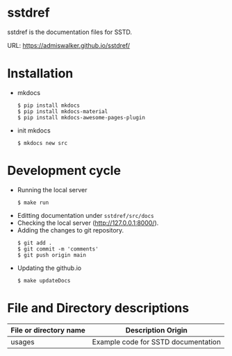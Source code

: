 # sstdref
sstdref is the documentation files for SSTD.

URL: https://admiswalker.github.io/sstdref/

# Installation
- mkdocs
  ```
  $ pip install mkdocs
  $ pip install mkdocs-material
  $ pip install mkdocs-awesome-pages-plugin
  ```
- init mkdocs
  ```
  $ mkdocs new src
  ```

# Development cycle
- Running the local server
  ```
  $ make run
  ```
- Editting documentation under ```sstdref/src/docs```
- Checking the local server (http://127.0.0.1:8000/).
- Adding the changes to git repository.
  ```
  $ git add .
  $ git commit -m 'comments'
  $ git push origin main
  ```
- Updating the github.io
  ```
  $ make updateDocs
  ```

# File and Directory descriptions

| File or directory name | Description Origin |
| ---------------------- | ------------------ |
| usages                 | Example code for SSTD documentation |
